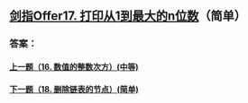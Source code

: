 ## [剑指Offer17. 打印从1到最大的n位数](https://leetcode-cn.com/problems/merge-two-sorted-lists/)（简单）





### 答案：



#### [上一题（16. 数值的整数次方）(中等)](https://github.com/sdwwld/leetCode/blob/master/src/main/java/com/wld/java/offer/剑指Offer16.md)

#### [下一题（18. 删除链表的节点）(简单)](https://github.com/sdwwld/leetCode/blob/master/src/main/java/com/wld/java/offer/剑指Offer18.md)